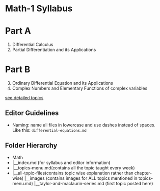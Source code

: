 # Math-1 Syllabus

# Part A
1. Differential Calculus
2. Partial Differentiation and its Applications

# Part B
3. Ordinary Differential Equation and its Applications
4. Complex Numbers and Elementary Functions of complex variables

[see detailed topics](/topics-menu)


## Editor Guidelines
- Naming: name all files in lowercase and use dashes instead of spaces. Like this: `differential-equations.md`
  
## Folder Hierarchy
- Math
- |__index.md (for syllabus and editor information)
- |__topics-menu.md(contains all the topic taught every week)
- |__all-topic-files(contains topic wise explanation rather than chapter-wise)
      |__images (contains images for ALL topics mentioned in topics-menu.md)
      |__taylor-and-maclaurin-series.md (first topic posted here)
